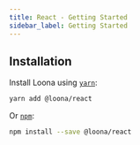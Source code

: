 ```yaml
---
title: React - Getting Started
sidebar_label: Getting Started
---
```


## Installation

Install Loona using [`yarn`](https://yarnpkg.com/en/package/jest):

```bash
yarn add @loona/react
```

Or [`npm`](https://www.npmjs.com/):

```bash
npm install --save @loona/react
```


